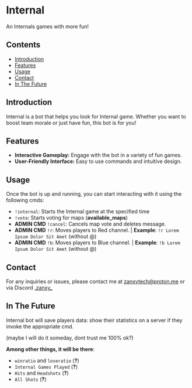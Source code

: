 # Internal

An Internals games with more fun!

## Contents
- [Introduction](#introduction)
- [Features](#features)
- [Usage](#usage)
- [Contact](#contact)
- [In The Future](#in-the-future)

## Introduction

Internal is a bot that helps you look for Internal game. Whether you want to boost team morale or just have fun, this bot is for you!

## Features

- **Interactive Gameplay:** Engage with the bot in a variety of fun games.
- **User-Friendly Interface:** Easy to use commands and intuitive design.

## Usage

Once the bot is up and running, you can start interacting with it using the following cmds:

- `!internal`: Starts the Internal game at the specified time
- `!vote`: Starts voting for maps (**available_maps**)
- **ADMIN CMD** `!cancel`: Cancels map vote and deletes message.
- **ADMIN CMD** `!r`: Moves players to Red channel. | **Example**: `!r Lorem Ipsum Dolor Sit Amet` (without @)
- **ADMIN CMD** `!b`: Moves players to Blue channel. | **Example**: `!b Lorem Ipsum Dolor Sit Amet` (without @)

## Contact

For any inquiries or issues, please contact me at [zanxytech@proton.me](mailto:zanxytech@proton.me) or via Discord [.zanxy_](https://discord.com/users/495227326305665024)

## In The Future

Internal bot will save players data: show their statistics on a server if they invoke the appropriate cmd.

(maybe I will do it someday, dont trust me 100% ok?)

**Among other things, it will be there**:
- `winratio` and `loseratio` (**?**)
- `Internal Games Played` (**?**)
- `Hits` and `Headshots` (**?**)
- `All Shots` (**?**)

